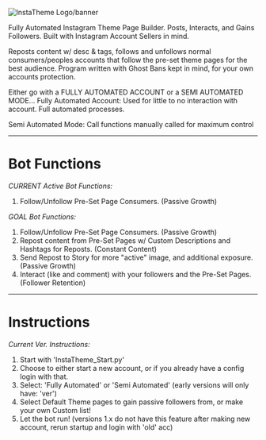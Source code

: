 ![InstaTheme Logo/banner](https://i.imgur.com/dlfLeh7.png)

Fully Automated Instagram Theme Page Builder. Posts, Interacts, and Gains Followers. Built with Instagram Account Sellers in mind.

Reposts content w/ desc & tags, follows and unfollows normal consumers/peoples accounts that follow the pre-set theme pages for the best audience.
Program written with Ghost Bans kept in mind, for your own accounts protection.

Either go with a FULLY AUTOMATED ACCOUNT or a SEMI AUTOMATED MODE...
Fully Automated Account:
Used for little to no interaction with account. Full automated processes.

Semi Automated Mode:
Call functions manually called for maximum control

_________________________________________________________________________

# Bot Functions

*CURRENT Active Bot Functions:*
1) Follow/Unfollow Pre-Set Page Consumers. (Passive Growth)

*GOAL Bot Functions:*
1) Follow/Unfollow Pre-Set Page Consumers. (Passive Growth)
2) Repost content from Pre-Set Pages w/ Custom Descriptions and Hashtags for Reposts. (Constant Content)
3) Send Repost to Story for more "active" image, and additional exposure. (Passive Growth)
4) Interact (like and comment) with your followers and the Pre-Set Pages. (Follower Retention)

_________________________________________________________________________

# Instructions

*Current Ver. Instructions:*
1) Start with 'InstaTheme_Start.py'
2) Choose to either start a new account, or if you already have a config login with that.
3) Select: 'Fully Automated' or 'Semi Automated' (early versions will only have: 'ver')
4) Select Default Theme pages to gain passive followers from, or make your own Custom list!
5) Let the bot run! (versions 1.x do not have this feature after making new account, rerun startup and login with 'old' acc)
